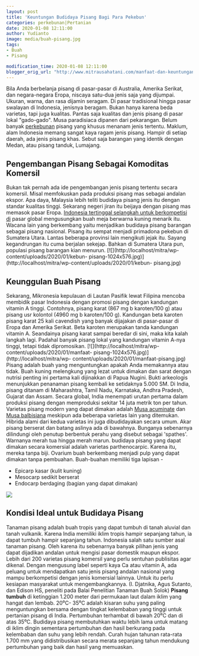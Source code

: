 ```yaml
---
layout: post
title: 'Keuntungan Budidaya Pisang Bagi Para Pekebun'
categories: perkebunan|Pertanian
date: 2020-01-08 12:11:00
author: Yudianto
image: media/buah-pisang.jpg
tags:
- Buah
- Pisang

modification_time: 2020-01-08 12:11:00
blogger_orig_url: "http://www.mitrausahatani.com/manfaat-dan-keuntungan-budidaya-pisang.html"
---
```


Bila Anda berbelanja pisang di pasar-pasar di Australia, Amerika Serikat, dan
negara-negara Eropa, niscaya satu-dua jenis saja yang dijumpai. Ukuran, warna,
dan rasa dijamin seragam. Di pasar tradisional hingga pasar swalayan di
Indonesia, jenisnya beragam. Bukan hanya karena beda varietas, tapi juga
kualitas. Pantas saja kualitas dan jenis pisang di pasar lokal "gado-gado".
Musa paradisiaca dipanen dari pekarangan. Belum banyak
[perkebunan](https://www.mitrausahatani.com/perkebunan "perkebunan") pisang yang
khusus menanam jenis tertentu. Maklum, alam Indonesia memang sangat kaya ragam
jenis pisang. Hampir di setiap daerah, ada jenis pisang khas. Sebut saja
barangan yang identik dengan Medan, atau pisang tanduk, Lumajang.

## Pengembangan Pisang Sebagai Komoditas Komersil

Bukan tak pernah ada ide pengembangan jenis pisang tertentu secara komersil.
Misal memfokuskan pada produksi pisang mas sebagai andalan ekspor. Apa daya,
Malaysia lebih teliti budidaya pisang jenis itu dengan standar kualitas
tinggi. Sekarang negeri jiran itu beijaya dengan pisang mas memasok pasar
Eropa. [Indonesia tertinggal selangkah untuk berkompetisi
di](https://www.mitrausahatani.com/potensi-budidaya-perikanan-di.html) pasar global
mengusungkan buah meja berwarna kuning menarik itu. Wacana lain yang
berkembang yaitu menjadikan budidaya pisang barangan sebagai pisang nasional.
Pisang itu sempat menjadi primadona pekebun di Sumatera Utara. Lantas beberapa
provinsi lain mengikuti jejak itu. Sayang kegandrungan itu cuma berjalan
sekejap. Bahkan di Sumatera Utara pun, populasi pisang barangan kian menurun.
[![](http://localhost/mitra/wp-content/uploads/2020/01/kebun-
pisang-1024x576.jpg)](http://localhost/mitra/wp-content/uploads/2020/01/kebun-
pisang.jpg)

## Keunggulan Buah Pisang

Sekarang, Mikronesia kepulauan di Lautan Pasifik lewat Filipina mencoba
membidik pasar Indonesia dengan promosi pisang dengan kandungan vitamin A
tinggi. Contohnya, pisang karat (867 mg b karoten/100 g) atau pisang usr
kolontol (4960 mg b karoten/100 g). Kandungan beta karoten pisang karat 25
kali cavendish yang banyak dijajakan di pasar-pasar di Eropa dan Amerika
Serikat. Beta karoten merupakan tanda kandungan vitamin A. Seandainya pisang
karat sampai beredar di sini, maka kita kalah langkah lagi. Padahal banyak
pisang lokal yang kandungan vitamin A-nya tinggi, tetapi tidak dipromosikan.
[![](http://localhost/mitra/wp-content/uploads/2020/01/manfaat-
pisang-1024x576.jpg)](http://localhost/mitra/wp-
content/uploads/2020/01/manfaat-pisang.jpg) Pisang adalah buah yang
menguntungkan apakah Anda memakannya atau tidak. Buah kuning melengkung yang
lezat untuk dimakan dan sarat dengan nutrisi penting ini pertama kali
dijinakkan di Papua Nugini. Bukti arkeologis menunjukkan penanaman pisang
kembali ke setidaknya 5.000 SM. Di India, pisang ditanam di Maharashtra, Tamil
Nadu, Karnataka, Andhra Pradesh, Gujarat dan Assam. Secara global, India
menempati urutan pertama dalam produksi pisang dengan memproduksi sekitar 14
juta metrik ton per tahun. Varietas pisang modern yang dapat dimakan adalah
[Musa acuminate](https://www.promusa.org/Musa+acuminata) dan [Musa
balbisiana](https://www.britannica.com/plant/Musa-balbisiana) meskipun ada
beberapa varietas lain yang ditemukan. Hibrida alami dari kedua varietas ini
juga dibudidayakan secara umum. Akar pisang berserat dan batang aslinya ada di
bawahnya. Bunganya sebenarnya dilindungi oleh penutup berbentuk perahu yang
disebut sebagai 'spathes'. Warnanya merah tua hingga merah marun. budidaya
pisang yang dapat dimakan secara komersial adalah varietas parthenocarpic.
Karena itu, mereka tanpa biji. Ovarium buah berkembang menjadi pulp yang dapat
dimakan tanpa pembuahan. Buah-buahan memiliki tiga lapisan -

  * Epicarp kasar (kulit kuning)
  * Mesocarp sedikit berserat
  * Endocarp berdaging (bagian yang dapat dimakan)

![](http://localhost/mitra/wp-content/uploads/2020/01/pisang-1024x576.jpg)

## Kondisi Ideal untuk Budidaya Pisang

Tanaman pisang adalah buah tropis yang dapat tumbuh di tanah aluvial dan tanah
vulkanik. Karena India memiliki iklim tropis hampir sepanjang tahun, ia dapat
tumbuh hampir sepanjang tahun. Indonesia salah satu sumber asal tanaman
pisang. Oleh karena itu sebenarnya banyak pilihan jenis yang dapat dijadikan
andalan untuk mengisi pasar domestik maupun ekspor. Lebih dari 200 varietas
pisang komersil yang perlu sentuhan publisitas agar dikenal. Dengan mengusung
label seperti kaya Ca atau vitamin A, ada peluang untuk mendapatkan satu jenis
pisang andalan nasional yang mampu berkompetisi dengan jenis komersial
lainnya. Untuk itu perlu kesiapan masyarakat untuk mengembangkannya. (I.
Djatnika, Agus Sutanto, dan Edison HS, peneliti pada Balai Penelitian Tanaman
Buah Solok) **Pisang tumbuh** di ketinggian 1.200 meter dari permukaan laut
dalam iklim yang hangat dan lembab. 20⁰C- 35⁰C adalah kisaran suhu yang paling
menguntungkan bersama dengan tingkat kelembaban yang tinggi untuk pertanian
pisang di India. Pertumbuhan terhambat di bawah 20⁰C dan di atas 35⁰C.
Budidaya pisang membutuhkan waktu lebih lama untuk matang di iklim dingin
sementara pertumbuhan dan hasil berkurang pada kelembaban dan suhu yang lebih
rendah. Curah hujan tahunan rata-rata 1.700 mm yang didistribusikan secara
merata sepanjang tahun mendukung pertumbuhan yang baik dan hasil yang
memuaskan.


